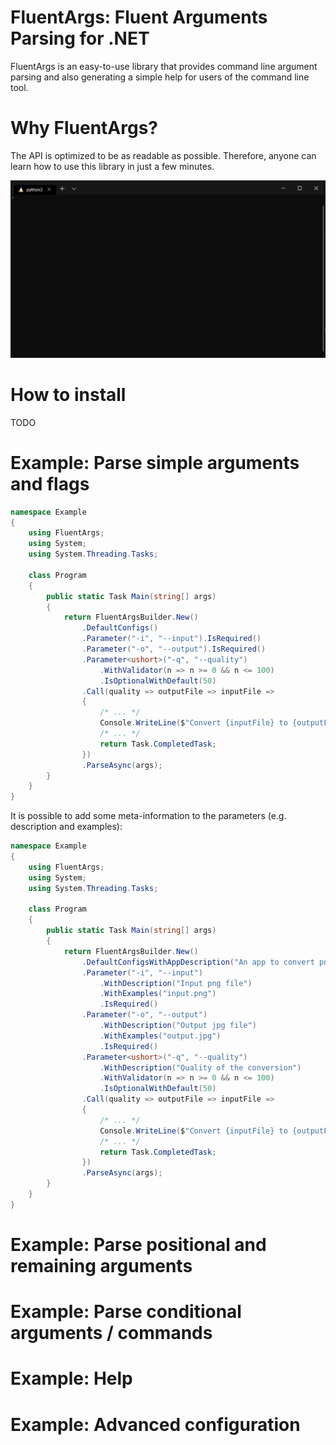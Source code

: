 ﻿# FluentArgs: Fluent Arguments Parsing for .NET

FluentArgs is an easy-to-use library that provides command line argument parsing and also generating a
simple help for users of the command line tool.

# Why FluentArgs?

The API is optimized to be as readable as possible. Therefore, anyone can learn how to use this library
in just a few minutes.

![](doc/test.gif)

# How to install
TODO

# Example: Parse simple arguments and flags

```csharp
namespace Example
{
    using FluentArgs;
    using System;
    using System.Threading.Tasks;

    class Program
    {
        public static Task Main(string[] args)
        {
            return FluentArgsBuilder.New()
                .DefaultConfigs()
                .Parameter("-i", "--input").IsRequired()
                .Parameter("-o", "--output").IsRequired()
                .Parameter<ushort>("-q", "--quality")
                    .WithValidator(n => n >= 0 && n <= 100)
                    .IsOptionalWithDefault(50)
                .Call(quality => outputFile => inputFile =>
                {
                    /* ... */
                    Console.WriteLine($"Convert {inputFile} to {outputFile} with quality {quality}...");
                    /* ... */
                    return Task.CompletedTask;
                })
                .ParseAsync(args);
        }
    }
}

```

It is possible to add some meta-information to the parameters (e.g. description and examples):
```csharp
namespace Example
{
    using FluentArgs;
    using System;
    using System.Threading.Tasks;

    class Program
    {
        public static Task Main(string[] args)
        {
            return FluentArgsBuilder.New()
                .DefaultConfigsWithAppDescription("An app to convert png files to jpg files.")
                .Parameter("-i", "--input")
                    .WithDescription("Input png file")
                    .WithExamples("input.png")
                    .IsRequired()
                .Parameter("-o", "--output")
                    .WithDescription("Output jpg file")
                    .WithExamples("output.jpg")
                    .IsRequired()
                .Parameter<ushort>("-q", "--quality")
                    .WithDescription("Quality of the conversion")
                    .WithValidator(n => n >= 0 && n <= 100)
                    .IsOptionalWithDefault(50)
                .Call(quality => outputFile => inputFile =>
                {
                    /* ... */
                    Console.WriteLine($"Convert {inputFile} to {outputFile} with quality {quality}...");
                    /* ... */
                    return Task.CompletedTask;
                })
                .ParseAsync(args);
        }
    }
}

```

# Example: Parse positional and remaining arguments

# Example: Parse conditional arguments / commands

# Example: Help

# Example: Advanced configuration



